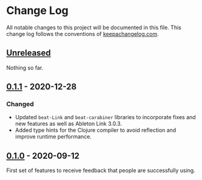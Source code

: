 # Change Log

All notable changes to this project will be documented in this file.
This change log follows the conventions of
[keepachangelog.com](http://keepachangelog.com/).

## [Unreleased][unreleased]

Nothing so far.

## [0.1.1] - 2020-12-28

### Changed

- Updated `beat-Link` and `beat-carabiner` libraries to incorporate
  fixes and new features as well as Ableton Link 3.0.3.
- Added type hints for the Clojure compiler to avoid reflection and
  improve runtime performance.

## [0.1.0] - 2020-09-12

First set of features to receive feedback that people are successfully
using.

[unreleased]: https://github.com/Deep-Symmetry/open-beat-control/compare/v0.1.1...HEAD
[0.1.1]: https://github.com/Deep-Symmetry/open-beat-control/compare/v0.1.0...v0.1.1
[0.1.0]: https://github.com/Deep-Symmetry/open-beat-control/compare/4b8707c725ee7395c6844a8eb56c91900387408a...v0.1.0
